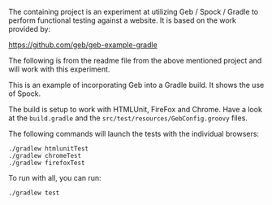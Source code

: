 The containing project is an experiment at utilizing Geb / Spock / Gradle to perform functional testing against a website.  It is based on the work provided by:

https://github.com/geb/geb-example-gradle

The following is from the readme file from the above mentioned project and will work with this experiment.

This is an example of incorporating Geb into a Gradle build. It shows the use of Spock.

The build is setup to work with HTMLUnit, FireFox and Chrome. Have a look at the `build.gradle` and the `src/test/resources/GebConfig.groovy` files.

The following commands will launch the tests with the individual browsers:

    ./gradlew htmlunitTest
    ./gradlew chromeTest
    ./gradlew firefoxTest

To run with all, you can run:

    ./gradlew test
